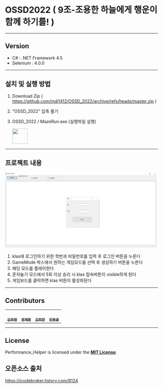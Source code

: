 # OSSD2022  (	9조-조용한 하늘에게 행운이 함께 하기를! )
--------------------
## Version  
- C# : .NET Framework 4.5  
- Selenium : 4.0.0
----------------
## 설치 및 실행 방법
1. Download Zip ( https://github.com/mdj1412/OSSD_2022/archive/refs/heads/master.zip )


2. "OSSD_2022" 압축 풀기  


3. OSSD_2022 / MazeRun.exe (실행파일 실행) 
  
    <img src="./resource/Start.ico" height="50px" width="50px">

---------------
## 프로젝트 내용

<img src="./resource/resource1.png" height="250px" width="500px">

1. klas에 로그인하기 위한 학번과 비밀번호를 입력 후 로그인 버튼을 누른다
2. GameMode 박스에서 원하는 게임모드를 선택 후 생성하기 버튼을 누른다
3. 해당 모드를 플레이한다
4. 혼자놀기 모드에서 5회 이상 승리 시 klas 접속버튼이 visible하게 된다
5. 게임보드를 클릭하면 klas 버튼이 활성화된다

----------

## Contributors
<table>
  <tr>
    <td align="center">
      <a href="https://github.com/kimjoohyungsd"><img src="https://avatars.githubusercontent.com/u/37267842?v=4" width="100px;" alt=""/> <br /> <sub> <b>김주형</b> </sub> </a> <br />
    <td align="center">
      <a href="https://github.com/jaewon0926"><img src="https://avatars.githubusercontent.com/u/112992836?v=4" width="100px;" alt=""/> <br /> <sub> <b>정재원</b> </sub> </a> <br />
    <td align="center">
      <a href="https://github.com/mjswindells"><img src="https://avatars.githubusercontent.com/u/91093119?v=4" width="100px;" alt=""/> <br /> <sub> <b>김희찬</b> </sub> </a> <br />
    <td align="center">
      <a href="https://github.com/mdj1412"><img src="https://avatars.githubusercontent.com/u/91893721?v=4" width="100px;" alt=""/> <br /> <sub> <b>민동준</b> </sub> </a> <br />
  </tr>
</table>

-----------
## License
Performance_Helper is licensed under the **[MIT License]**.  

## 오픈소스 출처
https://icodebroker.tistory.com/8124



[MIT License]: https://github.com/mdj1412/OSSD_2022/blob/master/LICENSE
